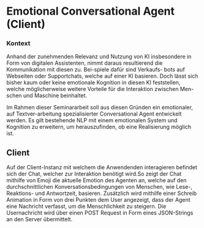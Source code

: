 # Emotional Conversational Agent (Client)
### Kontext
Anhand der zunehmenden Relevanz und Nutzung von KI insbesondere in Form von digitalen Assistenten, nimmt daraus resultierend die Kommunikation mit diesen zu. Bei-spiele dafür sind Verkaufs- bots auf Webseiten oder Supportchats, welche auf einer KI basieren. Doch lässt sich bisher kaum oder keine emotionale Kognition in diesen KI feststellen, welche möglicherweise weitere Vorteile für die Interaktion zwischen Men-schen und Maschine beinhaltet.

Im Rahmen dieser Seminararbeit soll aus diesen Gründen ein emotionaler, auf Textver-arbeitung spezialisierter Conversational Agent entwickelt werden. Es gilt bestehende NLP mit einem emotionalen System und Kognition zu erweitern, um herauszufinden, ob eine Realisierung möglich ist. 

## Client
Auf der Client-Instanz mit welchem die Anwendenden interagieren befindet sich der Chat, welcher zur Interaktion benötigt wird.So zeigt der Chat mithilfe von Emoji die aktuelle Emotion des Agenten an, welche auf den durchschnittlichen Konversationsbedingungen von Menschen, wie Lese-, Reaktions- und Antwortzeit, basieren. Zusätzlich wird mithilfe einer Schreib Animation in Form von drei Punkten dem User angezeigt, dass der Agent eine Nachricht verfasst, um die Menschlichkeit zu steigern. Die Usernachricht wird über einen POST Request in Form eines JSON-Strings an den Server übermittelt. 


